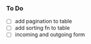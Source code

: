 ### To Do

- [ ] add pagination to table
- [ ] add sorting fn to table
- [ ] incoming and outgoing form
